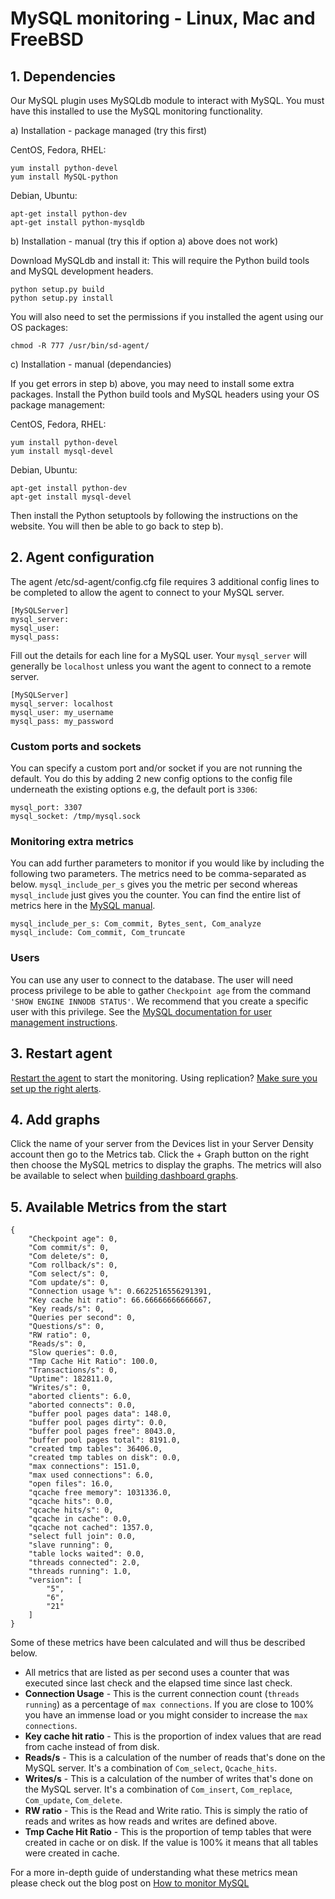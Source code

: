 # MySQL monitoring  - Linux, Mac and FreeBSD

## 1. Dependencies

Our MySQL plugin uses MySQLdb module to interact with MySQL. You must have this installed to use the MySQL monitoring functionality.

a) Installation - package managed (try this first)

CentOS, Fedora, RHEL:

    yum install python-devel
    yum install MySQL-python

Debian, Ubuntu:

    apt-get install python-dev
    apt-get install python-mysqldb

b) Installation - manual (try this if option a) above does not work)

Download MySQLdb and install it: This will require the Python build tools and MySQL development headers.

    python setup.py build
    python setup.py install

You will also need to set the permissions if you installed the agent using our OS packages: 

    chmod -R 777 /usr/bin/sd-agent/

c) Installation - manual (dependancies)

If you get errors in step b) above, you may need to install some extra packages. Install the Python build tools and MySQL headers using your OS package management:

CentOS, Fedora, RHEL:

    yum install python-devel
    yum install mysql-devel

Debian, Ubuntu:

    apt-get install python-dev
    apt-get install mysql-devel
Then install the Python setuptools by following the instructions on the website. You will then be able to go back to step b).


## 2. Agent configuration

The agent /etc/sd-agent/config.cfg file requires 3 additional config lines to be completed to allow the agent to connect to your MySQL server. 

    [MySQLServer]
    mysql_server:
    mysql_user:
    mysql_pass:

Fill out the details for each line for a MySQL user. Your `mysql_server` will generally be `localhost` unless you want the agent to connect to a remote server.

    [MySQLServer]
    mysql_server: localhost
    mysql_user: my_username
    mysql_pass: my_password

### Custom ports and sockets
You can specify a custom port and/or socket if you are not running the default. You do this by adding 2 new config options to the config file underneath the existing options e.g, the default port is `3306`: 

    mysql_port: 3307
    mysql_socket: /tmp/mysql.sock

### Monitoring extra metrics
You can add further parameters to monitor if you would like by including the following two parameters. The metrics need to be comma-separated as below. `mysql_include_per_s` gives you the metric per second whereas `mysql_include` just gives you the counter. You can find the entire list of metrics here in the [MySQL manual](http://dev.mysql.com/doc/refman/5.1/en/server-status-variables.html#statvar_Slow_queries).

    mysql_include_per_s: Com_commit, Bytes_sent, Com_analyze
    mysql_include: Com_commit, Com_truncate

### Users

You can use any user to connect to the database. The user will need process privilege to be able to gather `Checkpoint age` from the command `'SHOW ENGINE INNODB STATUS'`. We recommend that you create a specific user with this privilege. See the [MySQL documentation for user management instructions](http://dev.mysql.com/doc/refman/5.1/en/user-account-management.html).


## 3. Restart agent

[Restart the agent](https://serverdensity.zendesk.com/hc/en-us/articles/201008977-Restarting-the-agent) to start the monitoring. Using replication? [Make sure you set up the right alerts](http://support.serverdensity.com/hc/en-us/articles/201179067-MySQL-replication-monitoring).

## 4. Add graphs

Click the name of your server from the Devices list in your Server Density account then go to the Metrics tab. Click the + Graph button on the right then choose the MySQL metrics to display the graphs. The metrics will also be available to select when [building dashboard graphs](https://support.serverdensity.com/hc/en-us/articles/201895006-Dashboard-graphs).

## 5. Available Metrics from the start

    {
        "Checkpoint age": 0,
        "Com commit/s": 0,
        "Com delete/s": 0,
        "Com rollback/s": 0,
        "Com select/s": 0,
        "Com update/s": 0,
        "Connection usage %": 0.6622516556291391,
        "Key cache hit ratio": 66.66666666666667,
        "Key reads/s": 0,
        "Queries per second": 0,
        "Questions/s": 0,
        "RW ratio": 0,
        "Reads/s": 0,
        "Slow queries": 0.0,
        "Tmp Cache Hit Ratio": 100.0,
        "Transactions/s": 0,
        "Uptime": 182811.0,
        "Writes/s": 0,
        "aborted clients": 6.0,
        "aborted connects": 0.0,
        "buffer pool pages data": 148.0,
        "buffer pool pages dirty": 0.0,
        "buffer pool pages free": 8043.0,
        "buffer pool pages total": 8191.0,
        "created tmp tables": 36406.0,
        "created tmp tables on disk": 0.0,
        "max connections": 151.0,
        "max used connections": 6.0,
        "open files": 16.0,
        "qcache free memory": 1031336.0,
        "qcache hits": 0.0,
        "qcache hits/s": 0,
        "qcache in cache": 0.0,
        "qcache not cached": 1357.0,
        "select full join": 0.0,
        "slave running": 0,
        "table locks waited": 0.0,
        "threads connected": 2.0,
        "threads running": 1.0,
        "version": [
            "5",
            "6",
            "21"
        ]
    }

Some of these metrics have been calculated and will thus be described below. 

* All metrics that are listed as per second uses a counter that was executed since last check and the elapsed time since last check. 
*  **Connection Usage** - This is the current connection count (`threads running`) as a percentage of `max connections`. If you are close to 100% you have an immense load or you might consider to increase the `max connections`.
*  **Key cache hit ratio** - This is the proportion of index values that are read from cache instead of from disk. 
*  **Reads/s** - This is a calculation of the number of reads that's done on the MySQL server. It's a combination of `Com_select`, `Qcache_hits`.
*  **Writes/s** - This is a calculation of the number of writes that's done on the MySQL server. It's a combination of `Com_insert`, `Com_replace`, `Com_update`, `Com_delete`.
*  **RW ratio** - This is the Read and Write ratio. This is simply the ratio of reads and writes as how reads and writes are defined above.
*  **Tmp Cache Hit Ratio** - This is the proportion of temp tables that were created in cache or on disk. If the value is 100% it means that all tables were created in cache.

For a more in-depth guide of understanding what these metrics mean please check out the blog post on [How to monitor MySQL](#)
